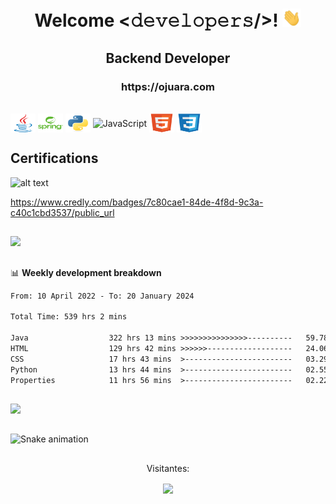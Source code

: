 <div align="center">
<h1> Welcome <𝚍𝚎𝚟𝚎𝚕𝚘𝚙𝚎𝚛𝚜/>! <img src="https://github.com/ABSphreak/ABSphreak/blob/master/gifs/Hi.gif" width="30"></h1>
<div></div>
</div>


<div align="center">
<h2>Backend Developer</h2>
	<h3>https://ojuara.com</h3>
</div>

<div>

<div style="display: inline_block"><br>
<img align="center" alt="Ane-Java" height="30" width="40" src="https://raw.githubusercontent.com/devicons/devicon/master/icons/java/java-original.svg">
<img align="center" alt="SpringBoot" height="30" width="40" src="https://raw.githubusercontent.com/devicons/devicon/1119b9f84c0290e0f0b38982099a2bd027a48bf1/icons/spring/spring-original-wordmark.svg">	
<img align="center" alt="Rafa-Python" height="30" width="40" src="https://raw.githubusercontent.com/devicons/devicon/master/icons/python/python-original.svg">
<img align="center" alt="JavaScript" height="30" width="40" src="https://cdn.jsdelivr.net/gh/devicons/devicon/icons/javascript/javascript-original.svg">
<img align="center" alt="Rafa-HTML" height="30" width="40" src="https://raw.githubusercontent.com/devicons/devicon/master/icons/html5/html5-original.svg">
<img align="center" alt="Rafa-CSS" height="30" width="40" src="https://raw.githubusercontent.com/devicons/devicon/master/icons/css3/css3-original.svg">
</div>

##
<h2>Certifications</h2>

![alt text](https://github.com/thiagodsaraujo/thiagodsaraujo/blob/main/aws-certified-cloud-practitioner%20(1).png)

https://www.credly.com/badges/7c80cae1-84de-4f8d-9c3a-c40c1cbd3537/public_url

##

<div align="left">
<img height="180em" src="https://github-readme-stats.vercel.app/api/top-langs/?username=thiagodsaraujo&layout=compact&theme=dark&show_icons=true"/>
</div>
	
##

📊 **Weekly development breakdown**
<!--START_SECTION:waka-->

```txt
From: 10 April 2022 - To: 20 January 2024

Total Time: 539 hrs 2 mins

Java                  322 hrs 13 mins >>>>>>>>>>>>>>>----------   59.78 %
HTML                  129 hrs 42 mins >>>>>>-------------------   24.06 %
CSS                   17 hrs 43 mins  >------------------------   03.29 %
Python                13 hrs 44 mins  >------------------------   02.55 %
Properties            11 hrs 56 mins  >------------------------   02.22 %
```

<!--END_SECTION:waka-->

##

<div> 
<a href="https://www.linkedin.com/in/thiago-araujo-5870a321a/" target="_blank"><img src="https://img.shields.io/badge/-LinkedIn-%230077B5?style=for-the-badge&logo=linkedin&logoColor=white" target="_blank"></a> </div>
	
##
	
	
![Snake animation](https://github.com/thiagodsaraujo/thiagodsaraujo/blob/output/github-contribution-grid-snake.svg)
	
</div>
	
##

<p align="center">Visitantes:</p>
<p align="center"><img align="center"src="https://profile-counter.glitch.me/thiagodsaraujo/count.svg"/></p>

<div>
	

</div>
